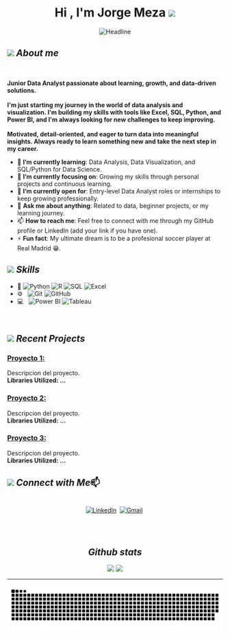 <h1 align="center"><b>Hi , I'm Jorge Meza </b><img src="https://media.giphy.com/media/hvRJCLFzcasrR4ia7z/giphy.gif" width="35"></h1>
<div align="center">
    <img src="https://readme-typing-svg.herokuapp.com?color=%23F4A259&size=32&center=true&vCenter=true&width=1000&height=60&lines=Hey,+I'm+your+Junior+Data+Analyst+%F0%9F%93%88;Learning+and+growing+with+Excel,+SQL,+Python+and+Power+BI;Turning+Data+into+Insights+and+Actions+💡;Always+striving+for+excellence+and+innovation+🚀;Eager+to+keep+improving+every+day" alt="Headline" />
</div>

## <img src="https://media.giphy.com/media/ObNTw8Uzwy6KQ/giphy.gif" width="30px">&nbsp;***About me***
<div align="left">
    <br>
    <p>
        <strong>
            Junior Data Analyst passionate about learning, growth, and data-driven solutions.<br><br>
            I'm just starting my journey in the world of data analysis and visualization. I'm building my skills with tools like Excel, SQL, Python, and Power BI, and I'm always looking for new challenges to keep improving.<br><br>
            Motivated, detail-oriented, and eager to turn data into meaningful insights. Always ready to learn something new and take the next step in my career.
        </strong>
    </p>
    <ul>
        <li>🧠 <b>I’m currently learning</b>: Data Analysis, Data Visualization, and SQL/Python for Data Science.</li>
        <li>🎯 <b>I’m currently focusing on</b>: Growing my skills through personal projects and continuous learning.</li>
        <li>🤔 <b>I’m currently open for</b>: Entry-level Data Analyst roles or internships to keep growing professionally.</li>
        <li>💬 <b>Ask me about anything</b>: Related to data, beginner projects, or my learning journey.</li>
        <li>📫 <b>How to reach me</b>: Feel free to connect with me through my GitHub profile or LinkedIn (add your link if you have one).</li>
        <li>⚡ <b>Fun fact</b>: My ultimate dream is to be a profesional soccer player at Real Madrid 😁.</li>
    </ul>
</div>

## <img src="https://media.giphy.com/media/ObNTw8Uzwy6KQ/giphy.gif" width="30px">&nbsp;***Skills***
- :space_invader:
  ![Python](https://img.shields.io/badge/Python-3776AB?style=for-the-badge&logo=python&logoColor=white)
  ![R](https://img.shields.io/badge/R-276DC3?style=for-the-badge&logo=r&logoColor=white)
  ![SQL](https://img.shields.io/badge/SQL-4479A1?style=for-the-badge&logo=mysql&logoColor=white)
  ![Excel](https://img.shields.io/badge/Excel-217346?style=for-the-badge&logo=microsoft-excel&logoColor=white)
- ⚙️ &nbsp;
  ![Git](https://img.shields.io/badge/Git-F05032?style=for-the-badge&logo=git&logoColor=white)
  ![GitHub](https://img.shields.io/badge/GitHub-181717?style=for-the-badge&logo=github&logoColor=white)
- 💻 &nbsp;
  ![Power BI](https://img.shields.io/badge/Power%20BI-F2C811?style=for-the-badge&logo=powerbi&logoColor=white)
  ![Tableau](https://img.shields.io/badge/Tableau-E97627?style=for-the-badge&logo=tableau&logoColor=white)



<br/>

<p>

## <img src="https://media.giphy.com/media/ObNTw8Uzwy6KQ/giphy.gif" width="30px">&nbsp;***Recent Projects***
### [ Proyecto 1: ](Enlace)<br>
Descripcion del proyecto.<br>
<strong>
Libraries Utilized: ...
</strong>

### [ Proyecto 2: ](Enlace)<br>
Descripcion del proyecto.<br>
<strong>
Libraries Utilized: ...
</strong>

### [ Proyecto 3: ](Enlace)<br>
Descripcion del proyecto.<br>
<strong>
Libraries Utilized: ...
</strong>

</p>

## <img src="https://media.giphy.com/media/ObNTw8Uzwy6KQ/giphy.gif" width="30px">&nbsp;***Connect with Me***📫

<p align="center">
<br>
<a href=""><img src="https://img.shields.io/badge/linkedin-%230077B5.svg?&style=for-the-badge&logo=linkedin&logoColor=white" alt="LinkedIn" /></a>&nbsp;
<a href=""><img src="https://img.shields.io/badge/gmail-%23D14836.svg?&style=for-the-badge&logo=gmail&logoColor=white" alt="Gmail"/></a>&nbsp;
</p>

<div align="center">

<br/><br/>

## ***Github stats***

[![](https://github-readme-stats.vercel.app/api?username=elanza-48&show_icons=true&theme=tokyonight&hide_border=true&locale=en)](https://github.com/Elanza-48)
[![](https://github-readme-streak-stats.herokuapp.com/?user=elanza-48&theme=material-palenight)](https://github.com/Elanza-48)
</div>

----

<p align="center">
  <img  src="https://raw.githubusercontent.com/Elanza-48/Elanza-48/main/resources/img/github-contribution-grid-snake.svg"
    alt="example" />
</p>
